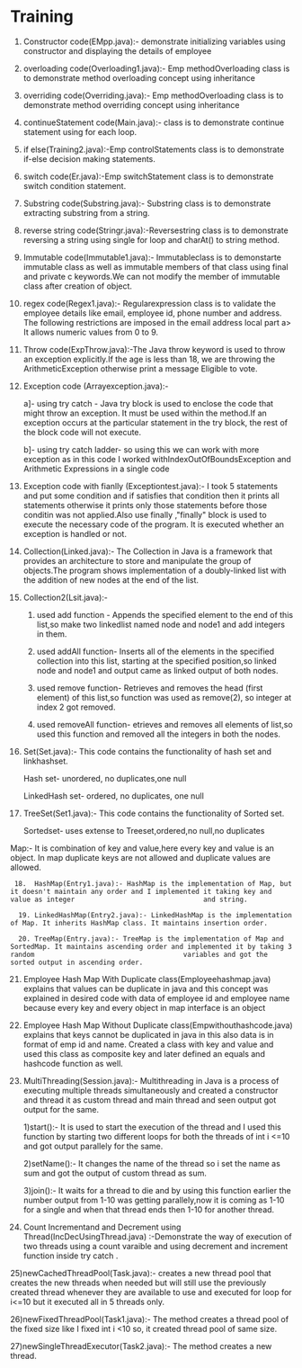 # Training
1. Constructor code(EMpp.java):- demonstrate initializing variables using constructor and displaying the details of employee

2. overloading code(Overloading1.java):- Emp methodOverloading class is to demonstrate method overloading concept using inheritance

3. overriding code(Overriding.java):- Emp methodOverloading class is to demonstrate method overriding concept using inheritance

4. continueStatement code(Main.java):- class is to demonstrate continue statement using for each loop.

5. if else(Training2.java):-Emp controlStatements class is to demonstrate if-else decision making statements.

6. switch code(Er.java):-Emp switchStatement class is to demonstrate switch condition statement.

7. Substring code(Substring.java):- Substring class is to demonstrate extracting substring from a string.

8. reverse string code(Stringr.java):-Reversestring class is to demonstrate reversing a string using single for loop and charAt() to string method.

9. Immutable code(Immutable1.java):- Immutableclass is to demonstarte immutable class as well as immutable members of that class using final and private  c    keywords.We can not modify the member of immutable class after creation of object.

10. regex code(Regex1.java):-  Regularexpression class is to validate the employee details like email, employee id, phone number and address. The following restrictions are imposed in the email address local part a> It allows numeric values from 0 to 9.

11. Throw code(ExpThrow.java):-The Java throw keyword is used to throw an exception explicitly.If the age is less than 18, we are throwing the    ArithmeticException otherwise print a message Eligible to vote.

12. Exception code (Arrayexception.java):-

    a]- using try catch - Java try block is used to enclose the code that might throw an exception. It must be used   within the method.If an exception occurs at the particular statement in the try block, the rest of the block code will not execute. 

    b]- using try catch ladder- so using this we can work with more exception as in this code I worked withIndexOutOfBoundsException and Arithmetic Expressions in a single code         
                                       
13. Exception code with fianlly (Exceptiontest.java):- I took 5 statements and put some condition and if satisfies that condition then it prints all statements otherwise it prints only those statements before those conditin was not applied.Also use finally ,"finally" block is used to execute the necessary code of the program. It is executed whether an exception is handled or not.  

14. Collection(Linked.java):- The Collection in Java is a framework that provides an architecture to store and manipulate the group of objects.The program shows implementation of a doubly-linked list with the addition of new nodes at the end of the list. 
 
15. Collection2(Lsit.java):- 

    1) used add function - Appends the specified element to the end of this list,so make two linkedlist named node and node1 and add integers in them.

    2) used addAll function- Inserts all of the elements in the specified collection into this list, starting at the specified position,so linked node and node1 and output came as linked output of both nodes.        
                         
    3) used remove function- Retrieves and removes the head (first element) of this list,so function was used as remove(2), so integer at index 2 got  removed. 
    
    4) used removeAll function- etrieves and removes all elements of list,so used this function and removed all the integers in both the nodes.
             
             
16. Set(Set.java):-  This code contains the functionality of hash set and linkhashset.

     Hash set- unordered, no duplicates,one null
                
     LinkedHash set- ordered, no duplicates, one null
                
                
       
17. TreeSet(Set1.java):- This code contains the functionality of Sorted set.

    Sortedset- uses extense to Treeset,ordered,no null,no duplicates
                     
                     
Map:- It is combination of key and value,here every key and value is an object.
      In map duplicate keys are not allowed and duplicate values are allowed.
      
     18.  HashMap(Entry1.java):- HashMap is the implementation of Map, but it doesn't maintain any order and I implemented it taking key and value as integer                                and string.

      19. LinkedHashMap(Entry2.java):- LinkedHashMap is the implementation of Map. It inherits HashMap class. It maintains insertion order.

      20. TreeMap(Entry.java):- TreeMap is the implementation of Map and SortedMap. It maintains ascending order and implemented it by taking 3 random                                     variables and got the sorted output in ascending order.
      
      
21. Employee Hash Map With Duplicate class(Employeehashmap.java) explains that values can be duplicate in java and this concept was explained in desired code with data of employee id and employee name because every key and every object in map interface is an object


22. Employee Hash Map Without Duplicate class(Empwithouthashcode.java) explains that keys cannot be duplicated in java in this also data is in format of emp id and name. Created a class with  key and value and used this class as  composite key and later defined an equals and hashcode function as well.

23. MultiThreading(Session.java):- Multithreading in Java is a process of executing multiple threads simultaneously and created a constructor and thread it as custom thread and main thread and seen output got output for the same.

    1)start():- It is used to start the execution of the thread and I used this function by starting two different loops for both the threads of int i <=10 and got output parallely for the same.
                               
    2)setName():- It changes the name of the thread so i set the name as sum and got the output of custom thread as sum.
                               
    3)join():- It waits for a thread to die and by using this function earlier the number output from 1-10 was getting parallely,now it is coming as 1-10 for a single and when that thread ends then 1-10 for another thread.
    
24) Count Incrementand and Decrement using Thread(IncDecUsingThread.java)  :-Demonstrate the way of execution of two threads using a count varaible and using  decrement and increment function inside try catch .

25)newCachedThreadPool(Task.java):- creates a new thread pool that creates the new threads when needed but will still use the previously created thread whenever they are available to use and executed for loop for i<=10 but it executed all in 5 threads only.

26)newFixedThreadPool(Task1.java):- The method creates a thread pool of the fixed size like I fixed int i <10 so, it created thread pool of same size.

27)newSingleThreadExecutor(Task2.java):- The method creates a new thread.


















                     
                     
                
                         
                         
                         
                                       
                                       

